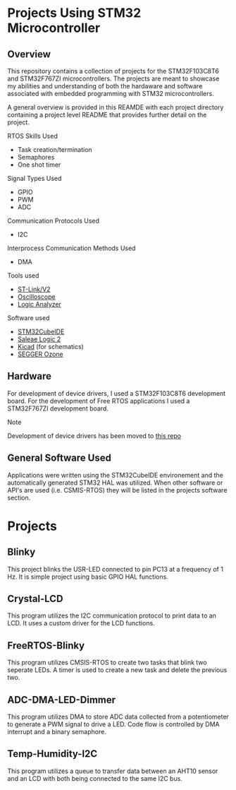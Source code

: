 # Projects Using STM32 Microcontroller

## Overview
This repository contains a collection of projects for the STM32F103C8T6 and STM32F767ZI microcontrollers. The projects are meant to showcase my abilities and understanding of both the hardaware and software associated with embedded programming with STM32 microcontrollers.

A general overview is provided in this REAMDE with each project directory containing a project level README that provides further detail on the project.

RTOS Skills Used
- Task creation/termination
- Semaphores
- One shot timer

Signal Types Used
- GPIO
- PWM
- ADC

Communication Protocols Used
- I2C

Interprocess Communication Methods Used
- DMA

Tools used
- [ST-Link/V2](https://www.st.com/en/development-tools/st-link-v2.html#sample-buy)
- [Oscilloscope](http://www.hanmatek.cn/en/index.php?s=/Show/index/cid/14/id/39.html)
- [Logic Analyzer](https://www.saleae.com/products/saleae-logic-8)

Software used
- [STM32CubeIDE](https://www.st.com/en/development-tools/stm32cubeide.html)
- [Saleae Logic 2](https://www.saleae.com/pages/downloads)
- [Kicad](https://www.kicad.org/) (for schematics)
- [SEGGER Ozone](https://www.segger.com/products/development-tools/ozone-j-link-debugger/)

## Hardware
For development of device drivers, I used a STM32F103C8T6 development board. For the development of Free RTOS applications I used a STM32F767ZI development board.

> [!NOTE] 
> Development of device drivers has been moved to [this repo](https://github.com/joshuawalker3/STM32-Drivers)

## General Software Used
Applications were written using the STM32CubeIDE environement and the automatically generated STM32 HAL was utilized.
When other software or API's are used (i.e. CSMIS-RTOS) they will be listed in the projects software section.

# Projects

## Blinky
This project blinks the USR-LED connected to pin PC13 at a frequency of 1 Hz. It is simple project using basic GPIO HAL functions.

## Crystal-LCD
This program utilizes the I2C communication protocol to print data to an LCD. It uses a custom driver for the LCD functions. 

## FreeRTOS-Blinky
This program utilizes CMSIS-RTOS to create two tasks that blink two seperate LEDs. A timer is used to create a new task and delete the previous two. 

## ADC-DMA-LED-Dimmer
This program utilizes DMA to store ADC data collected from a potentiometer to generate a PWM signal to drive a LED. Code flow is controlled by DMA interrupt and a binary semaphore.

## Temp-Humidity-I2C
This program utilizes a queue to transfer data between an AHT10 sensor and an LCD with both being connected to the same I2C bus.
